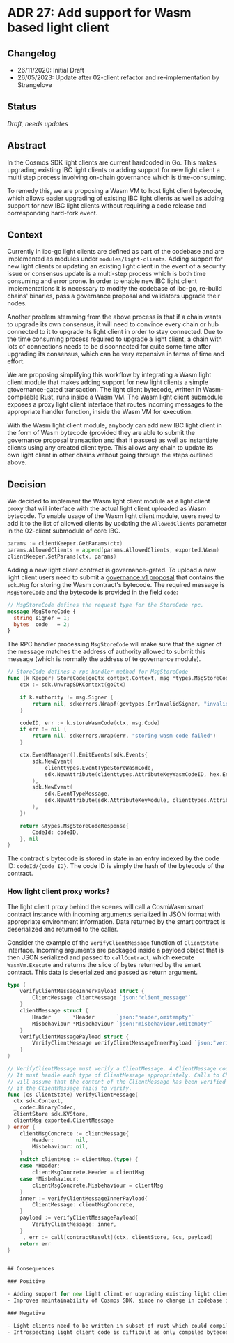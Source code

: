 # ADR 27: Add support for Wasm based light client

## Changelog

- 26/11/2020: Initial Draft
- 26/05/2023: Update after 02-client refactor and re-implementation by Strangelove

## Status

*Draft, needs updates*

## Abstract

In the Cosmos SDK light clients are current hardcoded in Go. This makes upgrading existing IBC light clients or
adding support for new light client a multi step process involving on-chain governance which is time-consuming.

To remedy this, we are proposing a Wasm VM to host light client bytecode, which allows easier upgrading of
existing IBC light clients as well as adding support for new IBC light clients without requiring a code release and 
corresponding hard-fork event.

## Context

Currently in ibc-go light clients are defined as part of the codebase and are implemented as modules under
`modules/light-clients`. Adding support for new light clients or updating an existing light client in the event
of a security issue or consensus update is a multi-step process which is both time consuming and error prone. 
In order to enable new IBC light client implementations it is necessary to modify the codebase of ibc-go, 
re-build chains' binaries, pass a governance proposal and validators upgrade their nodes.

Another problem stemming from the above process is that if a chain wants to upgrade its own consensus, it will 
need to convince every chain or hub connected to it to upgrade its light client in order to stay connected. Due 
to the time consuming process required to upgrade a light client, a chain with lots of connections needs to be 
disconnected for quite some time after upgrading its consensus, which can be very expensive in terms of time and effort.

We are proposing simplifying this workflow by integrating a Wasm light client module that makes adding support for
new light clients a simple gtovernance-gated transaction. The light client bytecode, written in Wasm-compilable Rust, 
runs inside a Wasm VM. The Wasm light client submodule exposes a proxy light client interface that routes incoming 
messages to the appropriate handler function, inside the Wasm VM for execution.

With the Wasm light client module, anybody can add new IBC light client in the form of Wasm bytecode (provided they are 
able to submit the governance proposal transaction and that it passes) as well as instantiate clients using any created 
client type. This allows any chain to update its own light client in other chains without going through the steps outlined above.

## Decision

We decided to implement the Wasm light client module as a light client proxy that will interface with the actual light client
uploaded as Wasm bytecode. To enable usage of the Wasm light client module, users need to add it to the list of allowed clients
by updating the `AllowedClients` parameter in the 02-client submodule of core IBC.

```go
params := clientKeeper.GetParams(ctx)
params.AllowedClients = append(params.AllowedClients, exported.Wasm)
clientKeeper.SetParams(ctx, params)
```

Adding a new light client contract is governance-gated. To upload a new light client users need to submit 
a [governance v1 proposal](https://docs.cosmos.network/main/modules/gov#proposals) that contains the `sdk.Msg` for storing 
the Wasm contract's bytecode. The required message is `MsgStoreCode` and the bytecode is provided in the field `code`:

```proto
// MsgStoreCode defines the request type for the StoreCode rpc.
message MsgStoreCode {
  string signer = 1;
  bytes  code   = 2;
}
```

The RPC handler processing `MsgStoreCode` will make sure that the signer of the message matches the address of authority allowed to 
submit this message (which is normally the address of te governance module).

```go
// StoreCode defines a rpc handler method for MsgStoreCode
func (k Keeper) StoreCode(goCtx context.Context, msg *types.MsgStoreCode) (*types.MsgStoreCodeResponse, error) {
	ctx := sdk.UnwrapSDKContext(goCtx)

	if k.authority != msg.Signer {
		return nil, sdkerrors.Wrapf(govtypes.ErrInvalidSigner, "invalid authority: expected %s, got %s", k.authority, msg.Signer)
	}

	codeID, err := k.storeWasmCode(ctx, msg.Code)
	if err != nil {
		return nil, sdkerrors.Wrap(err, "storing wasm code failed")
	}

	ctx.EventManager().EmitEvents(sdk.Events{
		sdk.NewEvent(
			clienttypes.EventTypeStoreWasmCode,
			sdk.NewAttribute(clienttypes.AttributeKeyWasmCodeID, hex.EncodeToString(codeID)),
		),
		sdk.NewEvent(
			sdk.EventTypeMessage,
			sdk.NewAttribute(sdk.AttributeKeyModule, clienttypes.AttributeValueCategory),
		),
	})

	return &types.MsgStoreCodeResponse{
		CodeId: codeID,
	}, nil
}
```

The contract's bytecode is stored in state in an entry indexed by the code ID: `codeId/{code ID}`. The code ID is simply 
the hash of the bytecode of the contract.

### How light client proxy works?

The light client proxy behind the scenes will call a CosmWasm smart contract instance with incoming arguments serialized 
in JSON format with appropriate environment information. Data returned by the smart contract is deserialized and
returned to the caller.

Consider the example of the `VerifyClientMessage` function of `ClientState` interface. Incoming arguments are
packaged inside a payload object that is then JSON serialized and passed to `callContract`, which execute `WasmVm.Execute` 
and returns the slice of bytes returned by the smart contract. This data is deserialized and passed as return argument.

```go
type (
	verifyClientMessageInnerPayload struct {
		ClientMessage clientMessage `json:"client_message"`
	}
	clientMessage struct {
		Header       *Header       `json:"header,omitempty"`
		Misbehaviour *Misbehaviour `json:"misbehaviour,omitempty"`
	}
	verifyClientMessagePayload struct {
		VerifyClientMessage verifyClientMessageInnerPayload `json:"verify_client_message"`
	}
)

// VerifyClientMessage must verify a ClientMessage. A ClientMessage could be a Header, Misbehaviour, or batch update.
// It must handle each type of ClientMessage appropriately. Calls to CheckForMisbehaviour, UpdateState, and UpdateStateOnMisbehaviour
// will assume that the content of the ClientMessage has been verified and can be trusted. An error should be returned
// if the ClientMessage fails to verify.
func (cs ClientState) VerifyClientMessage(
  ctx sdk.Context, 
  _ codec.BinaryCodec, 
  clientStore sdk.KVStore, 
  clientMsg exported.ClientMessage
) error {
	clientMsgConcrete := clientMessage{
		Header:       nil,
		Misbehaviour: nil,
	}
	switch clientMsg := clientMsg.(type) {
	case *Header:
		clientMsgConcrete.Header = clientMsg
	case *Misbehaviour:
		clientMsgConcrete.Misbehaviour = clientMsg
	}
	inner := verifyClientMessageInnerPayload{
		ClientMessage: clientMsgConcrete,
	}
	payload := verifyClientMessagePayload{
		VerifyClientMessage: inner,
	}
	_, err := call[contractResult](ctx, clientStore, &cs, payload)
	return err
}


## Consequences

### Positive

- Adding support for new light client or upgrading existing light client is way easier than before and only requires single transaction.
- Improves maintainability of Cosmos SDK, since no change in codebase is required to support new client or upgrade it.

### Negative

- Light clients need to be written in subset of rust which could compile in Wasm.
- Introspecting light client code is difficult as only compiled bytecode exists in the blockchain.
